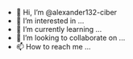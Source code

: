 - 👋 Hi, I’m @alexander132-ciber
- 👀 I’m interested in ...
- 🌱 I’m currently learning ...
- 💞️ I’m looking to collaborate on ...
- 📫 How to reach me ...

<!---
alexander132-ciber/alexander132-ciber is a ✨ special ✨ repository because its `README.md` (this file) appears on your GitHub profile.
You can click the Preview link to take a look at your changes.
--->
